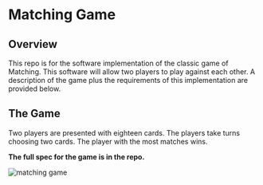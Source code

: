 # Matching Game

## Overview
This repo is for the software implementation of the classic game of Matching. This software will allow two players
to play against each other. A description of the game plus the requirements of this implementation are provided below.

## The Game
Two players are presented with eighteen cards.  The players take turns choosing two cards.  The player with the most matches wins.

**The full spec for the game is in the repo.**

![matching game](https://github.com/Shevawedeck/matching/assets/108021034/29df9d27-d84b-4676-aaa7-3796deda295d)

